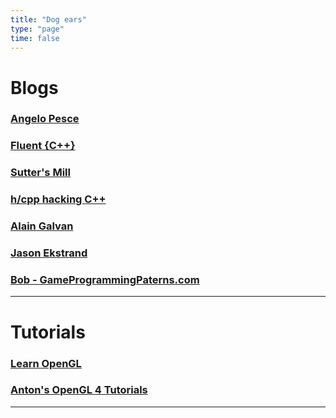 ```yaml
---
title: "Dog ears"
type: "page"
time: false
---
```

# Blogs
### [Angelo Pesce](https://c0de517e.blogspot.com/)
### [Fluent {C++}](https://www.fluentcpp.com/)
### [Sutter's Mill](https://herbsutter.com/)
### [h/cpp hacking C++](https://hackingcpp.com/index.html) 
### [Alain Galvan](https://alain.xyz/blog)
### [Jason Ekstrand](https://www.jlekstrand.net/jason/blog/)
### [Bob - GameProgrammingPaterns.com](http://journal.stuffwithstuff.com)
_________ 

# Tutorials 
### [Learn OpenGL](https://learnopengl.com)
### [Anton's OpenGL 4 Tutorials](https://antongerdelan.net/opengl)
_________ 